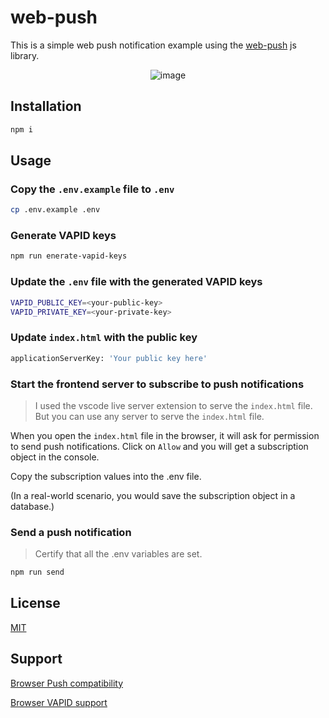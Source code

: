# web-push

This is a simple web push notification example using the [web-push](https://www.npmjs.com/package/web-push) js library.


<div align="center">
  
![image](https://github.com/user-attachments/assets/4ee20172-8950-47d8-b07c-c13f9dd48e2a)

</div>

## Installation

```bash
npm i
```

## Usage

### Copy the `.env.example` file to `.env`

```bash
cp .env.example .env
```

### Generate VAPID keys

```bash
npm run enerate-vapid-keys
```

### Update the `.env` file with the generated VAPID keys

```bash
VAPID_PUBLIC_KEY=<your-public-key>
VAPID_PRIVATE_KEY=<your-private-key>
```

### Update `index.html` with the public key

```bash
applicationServerKey: 'Your public key here'
```

### Start the frontend server to subscribe to push notifications

> I used the vscode live server extension to serve the `index.html` file. But you can use any server to serve the `index.html` file.

When you open the `index.html` file in the browser, it will ask for permission to send push notifications. Click on `Allow` and you will get a subscription object in the console.

Copy the subscription values into the .env file.

(In a real-world scenario, you would save the subscription object in a database.)

### Send a push notification

> Certify that all the .env variables are set.

```bash
npm run send
```

## License

[MIT](https://github.com/ViniciusCestarii/web-push/blob/main/LICENSE)

## Support

[Browser Push compatibility](https://developer.mozilla.org/en-US/docs/Web/API/Push_API#browser_compatibility)

[Browser VAPID support](https://github.com/web-push-libs/web-push?tab=readme-ov-file#browser-support)
